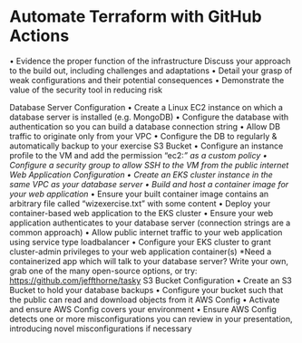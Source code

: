 # Automate Terraform with GitHub Actions


• Evidence the proper function of the infrastructure
Discuss your approach to the build out, including challenges and adaptations
• Detail your grasp of weak configurations and their potential consequences
• Demonstrate the value of the security tool in reducing risk



Database Server Configuration
• Create a Linux EC2 instance on which a database server is installed (e.g. MongoDB)
• Configure the database with authentication so you can build a database connection string
• Allow DB traffic to originate only from your VPC
• Configure the DB to regularly & automatically backup to your exercise S3 Bucket
• Configure an instance profile to the VM and add the permission “ec2:*” as a custom
policy
• Configure a security group to allow SSH to the VM from the public internet
Web Application Configuration
• Create an EKS cluster instance in the same VPC as your database server
• Build and host a container image for your web application*
• Ensure your built container image contains an arbitrary file called “wizexercise.txt” with
some content
• Deploy your container-based web application to the EKS cluster
• Ensure your web application authenticates to your database server (connection strings
are a common approach)
• Allow public internet traffic to your web application using service type loadbalancer
• Configure your EKS cluster to grant cluster-admin privileges to your web application
container(s)
*Need a containerized app which will talk to your database server? Write your own, grab one of
the many open-source options, or try: https://github.com/jeffthorne/tasky
S3 Bucket Configuration
• Create an S3 Bucket to hold your database backups
• Configure your bucket such that the public can read and download objects from it
AWS Config
• Activate and ensure AWS Config covers your environment
• Ensure AWS Config detects one or more misconfigurations you can review in your
presentation, introducing novel misconfigurations if necessary
